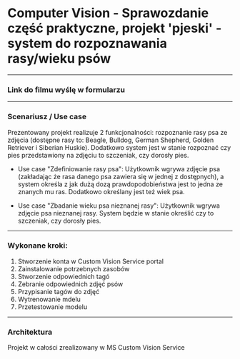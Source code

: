 # Computer Vision - Sprawozdanie część praktyczne, projekt 'pjeski' - system do rozpoznawania rasy/wieku psów
---
### Link do filmu wyślę w formularzu
---
### Scenariusz / Use case
Prezentowany projekt realizuje 2 funkcjonalności: rozpoznanie rasy psa ze zdjęcia (dostępne rasy to: Beagle, Bulldog, German Shepherd, Golden Retriever i Siberian Huskie). Dodatkowo system jest w stanie rozpoznać czy pies przedstawiony na zdjęciu to szczeniak, czy dorosły pies.


- Use case "Zdefiniowanie rasy psa": Użytkownik wgrywa zdjęcie psa (zakładając że rasa danego psa zawiera się w jednej z dostępnych), a system określa z jak dużą dozą prawdopodobieństwa jest to jedna ze znanych mu ras. Dodatkowo określany jest też wiek psa.

- Use case "Zbadanie wieku psa nieznanej rasy": Użytkownik wgrywa zdjęcie psa nieznanej rasy. System będzie w stanie określić czy to szczeniak, czy dorosły pies.

---
### Wykonane kroki:
1. Stworzenie konta w Custom Vision Service portal
2. Zainstalowanie potrzebnych zasobów
3. Stworzenie odpowiednich tagó
4. Zebranie odpowiednich zdjęć psów
5. Przypisanie tagów do zdjęć
6. Wytrenowanie mdelu
7. Przetestowanie modelu

---
### Architektura
Projekt w całości zrealizowany w MS Custom Vision Service
